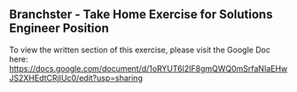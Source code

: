 ## Branchster - Take Home Exercise for Solutions Engineer Position

To view the written section of this exercise, please visit the Google Doc here: 
https://docs.google.com/document/d/1oRYUT6l2IF8gmQWQ0mSrfaNIaEHwJS2XHEdtCRjIUc0/edit?usp=sharing
